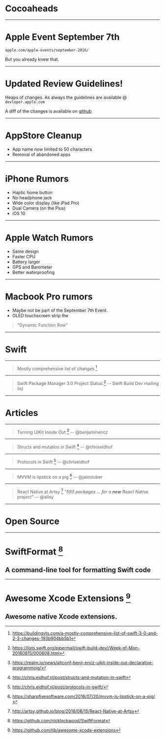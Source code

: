 
# Cocoaheads

---

# Apple Event September 7th

`apple.com/apple-events/september-2016/`

But you already knew that.

---

# Updated Review Guidelines!

Heaps of changes. As always the guidelines are available @ `devloper.apple.com`

A diff of the changes is available on [github](https://github.com/saniul/AppStoreGuidelines/commit/fa416010a9fe6ec5eb462e6d6956a69370cb3fa6)

---

# AppStore Cleanup

- App name now limited to 50 characters
- Removal of abandoned apps

---

# iPhone Rumors

- Haptic home button
- No headphone jack
- Wide color display (like iPad Pro)
- Dual Camera (on the Plus)
- iOS 10

---

# Apple Watch Rumors

- Same design
- Faster CPU
- Battery larger
- GPS and Barometer
- Better waterproofing

---

# Macbook Pro rumors

- Maybe not be part of the September 7th Event.
- OLED touchscreen strip the

> "Dynamic Function Row"

---

# Swift

---

> Mostly comprehensive list of changes [^1]


[^1]: https://buildingvts.com/a-mostly-comprehensive-list-of-swift-3-0-and-2-3-changes-193b904bb5b1

---

> Swift Package Manager 3.0 Project Status [^2]
-- Swift Build Dev mailing list

[^2]: https://lists.swift.org/pipermail/swift-build-dev//Week-of-Mon-20160815/000608.html

---

# Articles

---

> Turning UIKit Inside Out [^3]
-- @benjaminencz

[^3]: https://realm.io/news/altconf-benji-encz-uikit-inside-out-declarative-programming/

---

> Structs and mutation in Swift [^4]
-- @chriseidhof

[^4]: http://chris.eidhof.nl/post/structs-and-mutation-in-swift

---

> Protocols in Swift [^5]
-- @chriseidhof

[^5]: http://chris.eidhof.nl/post/protocols-in-swift/

---

> MVVM is lipstick on a pig [^6]
-- @jaimzuber

[^6]: https://sharpfivesoftware.com/2016/07/20/mvvm-is-lipstick-on-a-pig/

---

> React Native at Artsy [^7]
> _"593 packages ... for a **new** React Native project"_
-- @alloy

[^7]: http://artsy.github.io/blog/2016/08/15/React-Native-at-Artsy

---

# Open Source

---

# SwiftFormat [^8]
## A command-line tool for formatting Swift code

[^8]: https://github.com/nicklockwood/SwiftFormat

---

# Awesome Xcode Extensions [^9]
## Awesome native Xcode extensions.

[^9]: https://github.com/tib/awesome-xcode-extensions
